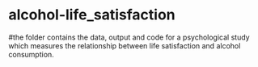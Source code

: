 # alcohol-life_satisfaction

#the folder contains the data, output and code for a psychological study which measures the relationship between life satisfaction and alcohol consumption. 
